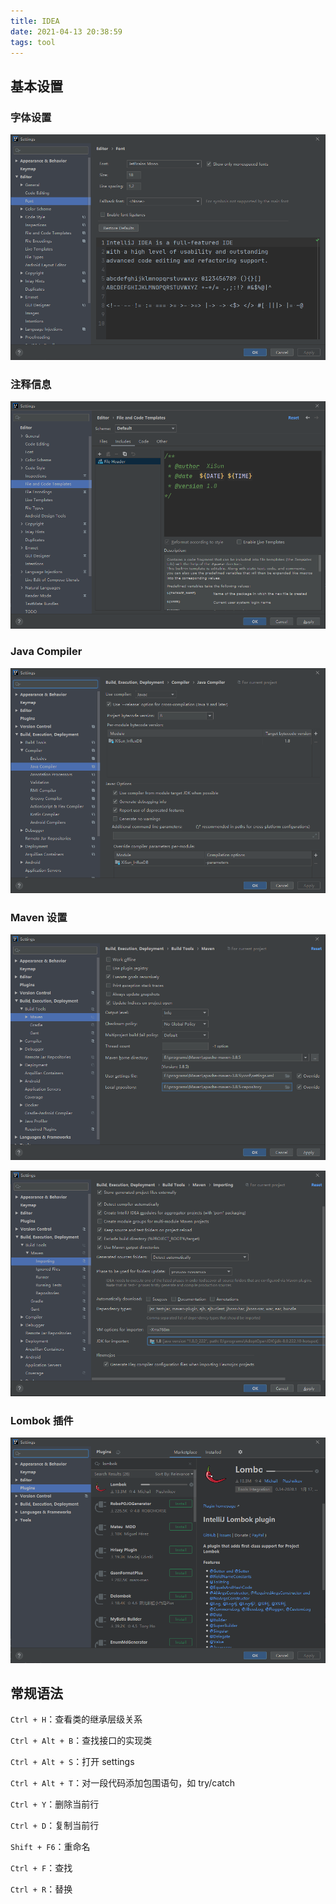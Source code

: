 ```yaml
---
title: IDEA
date: 2021-04-13 20:38:59
tags: tool
---
```


## 基本设置

### 字体设置

![image-20220401094240564](idea/image-20220401094240564.png)

### 注释信息

![image-20220402095038092](idea/image-20220402095038092.png)

### Java Compiler

![image-20220401102004494](idea/image-20220401102004494.png)

### Maven 设置

![image-20220401100252388](idea/image-20220401100252388.png)

![image-20220401103319190](idea/image-20220401103319190.png)

### Lombok 插件

![image-20220401101309290](idea/image-20220401101309290.png)

## 常规语法

`Ctrl + H`：查看类的继承层级关系

`Ctrl + Alt + B`：查找接口的实现类

`Ctrl + Alt + S`：打开 settings

`Ctrl + Alt + T`：对一段代码添加包围语句，如 try/catch

`Ctrl + Y`：删除当前行

`Ctrl + D`：复制当前行

`Shift + F6`：重命名

`Ctrl + F`：查找

`Ctrl + R`：替换
